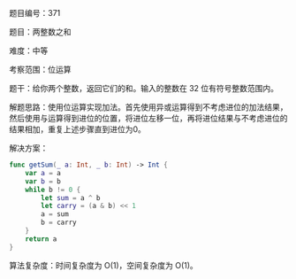 题目编号：371

题目：两整数之和

难度：中等

考察范围：位运算

题干：给你两个整数，返回它们的和。输入的整数在 32 位有符号整数范围内。

解题思路：使用位运算实现加法。首先使用异或运算得到不考虑进位的加法结果，然后使用与运算得到进位的位置，将进位左移一位，再将进位结果与不考虑进位的结果相加，重复上述步骤直到进位为0。

解决方案：

```swift
func getSum(_ a: Int, _ b: Int) -> Int {
    var a = a
    var b = b
    while b != 0 {
        let sum = a ^ b
        let carry = (a & b) << 1
        a = sum
        b = carry
    }
    return a
}
```

算法复杂度：时间复杂度为 O(1)，空间复杂度为 O(1)。